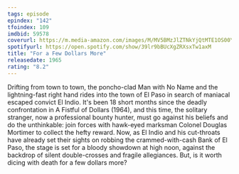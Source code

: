 ```yaml
---
tags: episode
epindex: "142"
tfoindex: 109
imdbid: 59578
coverurl: https://m.media-amazon.com/images/M/MV5BMzJlZTNkYjQtMTE1OS00YTJlLTgxNjItYzg4NTllODdkMzBiXkEyXkFqcGdeQXVyMjUzOTY1NTc@._V1_SX202_CR0,0,202,300_.jpg
spotifyurl: https://open.spotify.com/show/39lr9bBUcXgZRXsxTw1axM
title: "For a Few Dollars More"
releasedate: 1965
rating: "8.2"
---
```


Drifting from town to town, the poncho-clad Man with No Name and the lightning-fast right hand rides into the town of El Paso in search of maniacal escaped convict El Indio. It's been 18 short months since the deadly confrontation in A Fistful of Dollars (1964), and this time, the solitary stranger, now a professional bounty hunter, must go against his beliefs and do the unthinkable: join forces with hawk-eyed marksman Colonel Douglas Mortimer to collect the hefty reward. Now, as El Indio and his cut-throats have already set their sights on robbing the crammed-with-cash Bank of El Paso, the stage is set for a bloody showdown at high noon, against the backdrop of silent double-crosses and fragile allegiances. But, is it worth dicing with death for a few dollars more?